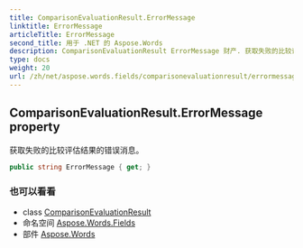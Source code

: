 ```yaml
---
title: ComparisonEvaluationResult.ErrorMessage
linktitle: ErrorMessage
articleTitle: ErrorMessage
second_title: 用于 .NET 的 Aspose.Words
description: ComparisonEvaluationResult ErrorMessage 财产. 获取失败的比较评估结果的错误消息 在 C#.
type: docs
weight: 20
url: /zh/net/aspose.words.fields/comparisonevaluationresult/errormessage/
---
```

## ComparisonEvaluationResult.ErrorMessage property

获取失败的比较评估结果的错误消息。

```csharp
public string ErrorMessage { get; }
```

### 也可以看看

* class [ComparisonEvaluationResult](../)
* 命名空间 [Aspose.Words.Fields](../../../aspose.words.fields/)
* 部件 [Aspose.Words](../../../)
